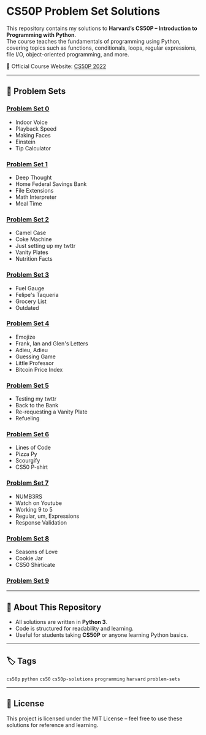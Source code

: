 # CS50P Problem Set Solutions

This repository contains my solutions to **Harvard’s CS50P – Introduction to Programming with Python**.  
The course teaches the fundamentals of programming using Python, covering topics such as functions, conditionals, loops, regular expressions, file I/O, object-oriented programming, and more.  

📖 Official Course Website: [CS50P 2022](https://cs50.harvard.edu/python/2022/)

---

## 📌 Problem Sets

### [Problem Set 0](https://cs50.harvard.edu/python/2022/weeks/0/)
- Indoor Voice  
- Playback Speed  
- Making Faces  
- Einstein  
- Tip Calculator  

### [Problem Set 1](https://cs50.harvard.edu/python/2022/weeks/1/)
- Deep Thought  
- Home Federal Savings Bank  
- File Extensions  
- Math Interpreter  
- Meal Time  

### [Problem Set 2](https://cs50.harvard.edu/python/2022/weeks/2/)
- Camel Case  
- Coke Machine  
- Just setting up my twttr  
- Vanity Plates  
- Nutrition Facts  

### [Problem Set 3](https://cs50.harvard.edu/python/2022/weeks/3/)
- Fuel Gauge  
- Felipe's Taqueria  
- Grocery List  
- Outdated  

### [Problem Set 4](https://cs50.harvard.edu/python/2022/weeks/4/)
- Emojize  
- Frank, Ian and Glen's Letters  
- Adieu, Adieu  
- Guessing Game  
- Little Professor  
- Bitcoin Price Index  

### [Problem Set 5](https://cs50.harvard.edu/python/2022/weeks/5/)
- Testing my twttr  
- Back to the Bank  
- Re-requesting a Vanity Plate  
- Refueling  

### [Problem Set 6](https://cs50.harvard.edu/python/2022/weeks/6/)
- Lines of Code  
- Pizza Py  
- Scourgify  
- CS50 P-shirt  

### [Problem Set 7](https://cs50.harvard.edu/python/2022/weeks/7/)
- NUMB3RS  
- Watch on Youtube  
- Working 9 to 5  
- Regular, um, Expressions  
- Response Validation  

### [Problem Set 8](https://cs50.harvard.edu/python/2022/weeks/8/)
- Seasons of Love  
- Cookie Jar  
- CS50 Shirticate  

### [Problem Set 9](https://cs50.harvard.edu/python/weeks/9/)

---

## 🚀 About This Repository
- All solutions are written in **Python 3**.  
- Code is structured for readability and learning.  
- Useful for students taking **CS50P** or anyone learning Python basics.  

---

## 🏷️ Tags
`cs50p` `python` `cs50` `cs50p-solutions` `programming` `harvard` `problem-sets`

---

## 📜 License
This project is licensed under the MIT License – feel free to use these solutions for reference and learning.
